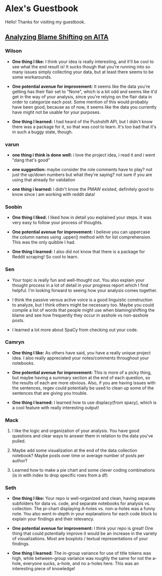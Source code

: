 # Alex's Guestbook
Hello! Thanks for visiting my guestbook.

## [Analyzing Blame Shifting on AITA](https://github.com/Data-Science-for-Linguists-2023/AITA-Blame-Analysis)


### Wilson

- **One thing I like:** I think your idea is really interesting, and it'll be cool to see what the end result is! It sucks though that you're running into so many issues simply collecting your data, but at least there seems to be some workarounds.

- **One potential avenue for improvement:** It seems like the data you're getting has their flair set to "None", which is a bit odd and seems like it'd get in the way of your analysis, since you're relying on the flair data in order to categorize each post. Some mention of this would probably have been good, because as of now, it seems like the data you currently have might not be usable for your purposes.

- **One thing I learned:** I had heard of the Pushshift API, but I didn't know there was a package for it, so that was cool to learn. It's too bad that it's in such a buggy state, though.


### varun

- **one thing i think is done well:** i love the project idea, i read it and i went "dang that's good"

- **one suggestion:** maybe consider the role comments have to play? not just the up/down numbers but what they're saying? not sure if you are using that already for validation

- **one thing i learned:** i didn't know the PMAW existed, definitely good to know since i am working with reddit data!

### Soobin

- **One thing I liked:**
    I liked how in detail you explained your steps. It was very easy to follow your process of thoughts.

- **One potential avenue for improvement:**
    I believe you can uppercase the column names using .upper() method with for list comprehension. This was the only quibble I had.

- **One thing I learned:**
    I also did not know that there is a package for Reddit scraping! So cool to learn.

### Sen

- Your topic is really fun and well-thought out. You also explain your thought process in a lot of detail in your progress report which I find helpful. I'm looking forward to seeing how your analysis comes together.

- I think the passive versus active voice is a good linguistic construction to analyze, but I think others might be necessary too. Maybe you could compile a list of words that people might use when blaming/shifting the blame and see how frequently they occur in asshole vs non-asshole posts.

- I learned a lot more about SpaCy from checking out your code.

### Camryn
- **One thing I like:** As others have said, you have a really unique project idea. I also really appreciated your notes/comments throughout your notebooks.

- **One potential avenue for improvement:** This is more of a picky thing, but maybe having a summary section at the end of each question, so the results of each are more obvious. Also, if you are having issues with the sentences, regex could potentially be used to clean up some of the sentences that are giving you trouble.

- **One thing I learned:** I learned how to use displacy(from spacy), which is a cool feature with really interesting output!

### Mack
1. I like the logic and organization of your analysis. You have good questions and clear ways to answer them in relation to the data you've pulled.

2. Maybe add some visualization at the end of the data collection notebook? Maybe posts over time or average number of posts per author?

3. Learned how to make a pie chart and some clever coding combinations (is in with index to drop specific rows from a df)

### Seth
- **One thing I like:** Your repo is well-organized and clean, having separate subfolders for data vs. code, and separate notebooks for analysis vs. collection. The pi-chart displaying A-holes vs. non-a-holes was a funny note. You also went in-depth in your explanations for each code block to explain your findings and their relevancy. 

- **One potential avenue for improvement:** I think your repo is great! One thing that could potentially improve it would be an increase in the variety of visualizations. Most are boxplots / textual representations of your findings. 

- **One thing I learned:** The in-group variance for use of title tokens was high, while between-group variance was roughly the same for not the a-hole, everyone sucks, a-hole, and no a-holes here. This was an interesting piece of knowledge!
